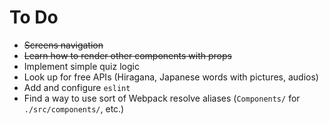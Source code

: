 # To Do

- ~~Screens navigation~~
- ~~Learn how to render other components with props~~
- Implement simple quiz logic
- Look up for free APIs (Hiragana, Japanese words with pictures, audios)
- Add and configure `eslint`
- Find a way to use sort of Webpack resolve aliases (`Components/` for
  `./src/components/`, etc.)
